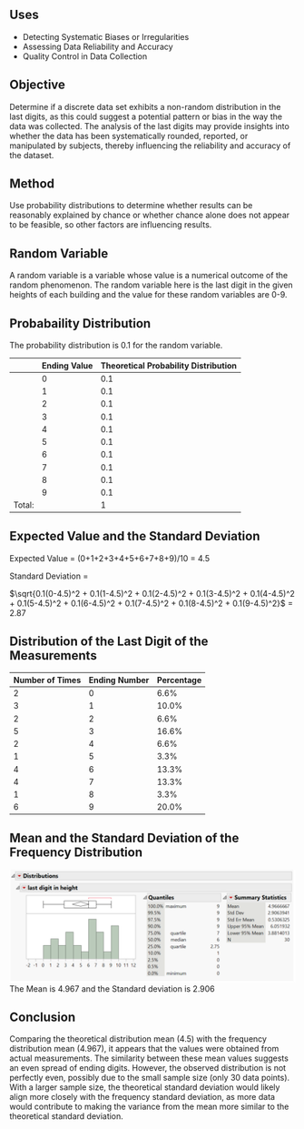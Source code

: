 ## Uses
- Detecting Systematic Biases or Irregularities
- Assessing Data Reliability and Accuracy
- Quality Control in Data Collection

## Objective
Determine if a discrete data set exhibits a non-random distribution in the last digits, as this could suggest a potential pattern or bias in the way the data was collected. The analysis of the last digits may provide insights into whether the data has been systematically rounded, reported, or manipulated by subjects, thereby influencing the reliability and accuracy of the dataset.

## Method 
Use probability distributions to determine whether results can be reasonably explained by chance or whether chance alone does not appear to be feasible, so other factors are influencing results.

## Random Variable
A random variable is a variable whose value is a numerical outcome of the random phenomenon. The random variable here is the last digit in the given heights of each building and the value for these random variables are 0-9.

## Probabaility Distribution
The probability distribution is 0.1 for the random variable.

|       | Ending Value | Theoretical Probability Distribution  |
|-------|--------------|---------------------------------------|
|       | 0            | 0.1                                   |
|       | 1            | 0.1                                   |
|       | 2            | 0.1                                   |
|       | 3            | 0.1                                   |
|       | 4            | 0.1                                   |
|       | 5            | 0.1                                   |
|       | 6            | 0.1                                   |
|       | 7            | 0.1                                   |
|       | 8            | 0.1                                   |
|       | 9            | 0.1                                   |
|Total: |              | 1                                     |


## Expected Value and the Standard Deviation
Expected Value = (0+1+2+3+4+5+6+7+8+9)/10 = 4.5

Standard Deviation = 

$`\sqrt{0.1(0-4.5)^2 + 0.1(1-4.5)^2 + 0.1(2-4.5)^2 + 0.1(3-4.5)^2 + 0.1(4-4.5)^2 + 0.1(5-4.5)^2 + 0.1(6-4.5)^2 + 0.1(7-4.5)^2 + 0.1(8-4.5)^2 + 0.1(9-4.5)^2}`$ = 2.87

## Distribution of the Last Digit of the Measurements

| Number of Times  | Ending Number | Percentage |
|------------------|---------------|------------|
| 2                | 0             | 6.6%       |
| 3                | 1             | 10.0%      |
| 2                | 2             | 6.6%       |
| 5                | 3             | 16.6%      |
| 2                | 4             | 6.6%       |
| 1                | 5             | 3.3%       |
| 4                | 6             | 13.3%      |
| 4                | 7             | 13.3%      |
| 1                | 8             | 3.3%       |
| 6                | 9             | 20.0%      |


## Mean and the Standard Deviation of the Frequency Distribution 
![image](https://github.com/4nuG/Statistical-Analysis/blob/main/Random%20Variables%20and%20Probability%20Distributions/Screenshot%202024-01-30%20at%201.35.27%20PM.png)
The Mean is 4.967 and the Standard deviation is 2.906

## Conclusion 
Comparing the theoretical distribution mean (4.5) with the frequency distribution mean (4.967), it appears that the values were obtained from actual measurements. The similarity between these mean values suggests an even spread of ending digits. However, the observed distribution is not perfectly even, possibly due to the small sample size (only 30 data points). With a larger sample size, the theoretical standard deviation would likely align more closely with the frequency standard deviation, as more data would contribute to making the variance from the mean more similar to the theoretical standard deviation.

